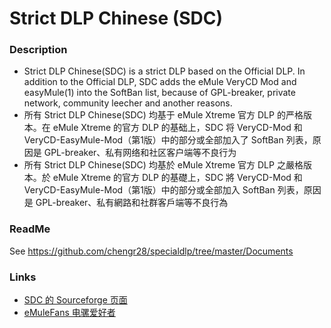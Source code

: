 ﻿﻿Strict DLP Chinese (SDC)
=====
### Description
* Strict DLP Chinese(SDC) is a strict DLP based on the Official DLP. In addition to the Official DLP, SDC adds the eMule VeryCD Mod and easyMule(1) into the SoftBan list, because of GPL-breaker, private network, community leecher and another reasons.<br />
* 所有 Strict DLP Chinese(SDC) 均基于 eMule Xtreme 官方 DLP 的严格版本。在 eMule Xtreme 的官方 DLP 的基础上，SDC 将 VeryCD-Mod 和 VeryCD-EasyMule-Mod（第1版）中的部分或全部加入了 SoftBan 列表，原因是 GPL-breaker、私有网络和社区客户端等不良行为<br />
* 所有 Strict DLP Chinese(SDC) 均基於 eMule Xtreme 官方 DLP 之嚴格版本。於 eMule Xtreme 的官方 DLP 的基礎上，SDC 將 VeryCD-Mod 和 VeryCD-EasyMule-Mod（第1版）中的部分或全部加入 SoftBan 列表，原因是 GPL-breaker、私有網路和社群客戶端等不良行為<br />

### ReadMe
See https://github.com/chengr28/specialdlp/tree/master/Documents

### Links
* [SDC 的 Sourceforge 页面](http://sourceforge.net/projects/specialdlp)<br />
* [eMuleFans 电骡爱好者](http://emulefans.com)
